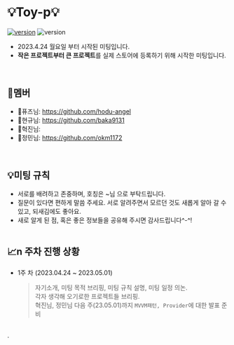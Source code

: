 # 💡Toy-p💡
[![version](https://img.shields.io/badge/Flutter-02569B?style=flat&logo=Flutter&logoColor=white)](https://docs.flutter.dev/get-started/install)
![version](https://img.shields.io/badge/v.3.7.3-512BD4?style=flat)
- 2023.4.24 월요일 부터 시작된 미팅입니다. 
- **작은 프로젝트부터 큰 프로젝트**를 실제 스토어에 등록하기 위해 시작한 미팅입니다.
<br>

## :busts_in_silhouette:멤버
- :bust_in_silhouette:퓨즈님: https://github.com/hodu-angel
- :bust_in_silhouette:현규님: https://github.com/baka9131
- :bust_in_silhouette:혁진님: 
- :bust_in_silhouette:정민님: https://github.com/okm1172
<br>

## :bulb:미팅 규칙
- 서로를 배려하고 존중하며, 호칭은 ~님 으로 부탁드립니다.
- 질문이 있다면 편하게 말씀 주세요. 서로 알려주면서 모르던 것도 새롭게 알아 갈 수 있고, 되새김에도 좋아요.
- 새로 알게 된 점, 혹은 좋은 정보들을 공유해 주시면 감사드립니다^-^!
<br><br>

## :chart_with_upwards_trend:n 주차 진행 상황
- 1주 차 (2023.04.24 ~ 2023.05.01)
  > 자기소개, 미팅 목적 브리핑, 미팅 규칙 설명, 미팅 일정 의논.<br>
  > 각자 생각해 오기로한 프로젝트들 브리핑.<br>
  > 혁진님, 정민님 다음 주(23.05.01)까지 `MVVM패턴, Provider`에 대한 발표 준비
<br>
.
